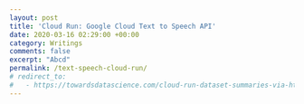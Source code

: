 ```yaml
---
layout: post
title: 'Cloud Run: Google Cloud Text to Speech API'
date: 2020-03-16 02:29:00 +00:00
category: Writings
comments: false
excerpt: "Abcd"
permalink: /text-speech-cloud-run/
# redirect_to:
#   - https://towardsdatascience.com/cloud-run-dataset-summaries-via-http-request-9b5fe24fe9c1
---
```


